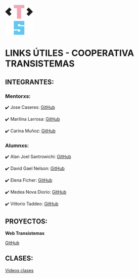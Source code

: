 ![LogoTransistemas](https://github.com/transistemas/apuntes/blob/master/archivos/logo-transistemas.svg)

# LINKS ÚTILES - COOPERATIVA TRANSISTEMAS 

## INTEGRANTES:

### Mentorxs:

 :heavy_check_mark: Jose Caseres: [GitHub](https://github.com/joseCaceres086) 

 :heavy_check_mark: Marilina Larrosa: [GitHub](https://github.com/caru08) 

 :heavy_check_mark: Carina Muñoz: [GitHub](https://github.com/caru08) 

### Alumnxs:

 :heavy_check_mark: Alan Joel Santrowichi: [GitHub](https://github.com/kidzdidntwakeup) 

 :heavy_check_mark: David Gael Nelson: [GitHub](https://github.com/davigan) 

 :heavy_check_mark: Elena Ficher: [GitHub](https://github.com/elenaficher)	

 :heavy_check_mark: Medea Nova Diorio: [GitHub](https://github.com/medi4s) 

 :heavy_check_mark: Vittorio Taddeo: [GitHub](https://github.com/DoubleT-DoubleD)



## PROYECTOS:

**Web Transistemas**

 [GitHub](https://github.com/joseCaceres086/transistemas-web) 


## CLASES:

 [Videos clases](https://drive.google.com/drive/u/2/folders/15pamNDztdmsNXdCmJY9YdIqUfp4SXCE_) 




